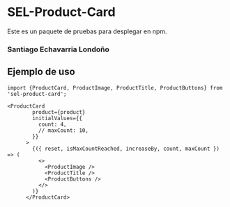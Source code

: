 # SEL-Product-Card

Este es un paquete de pruebas para desplegar en npm.

### Santiago Echavarria Londoño

## Ejemplo de uso

```
import {ProductCard, ProductImage, ProductTitle, ProductButtons} from 'sel-product-card';

```


```
<ProductCard
        product={product}
        initialValues={{
          count: 4,
          // maxCount: 10,
        }}
      >
        {({ reset, isMaxCountReached, increaseBy, count, maxCount }) => (
          <>
            <ProductImage />
            <ProductTitle />
            <ProductButtons />
          </>
        )}
      </ProductCard>

```
